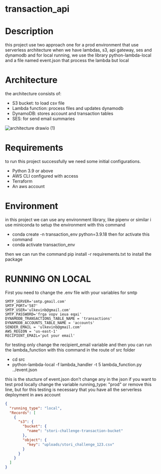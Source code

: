 # transaction_api

# Description
this project use two approach one for a prod environment that use serverless architecture when we have lambdas, s3, api gateway, ses and dynamodb
and for local running, we use the library python-lambda-local and a file named event.json that process the lambda but local

# Architecture
the architecture consists of:
* S3 bucket: to load csv file
* Lambda function: process files and updates dynamodb
* DynamoDB: stores account and transaction tables
* SES: for send email summaries

![architecture drawio (1)](https://github.com/radamanthiss/transaction_api/assets/22681704/271c4b2b-9bba-491a-85b4-c6935795c9a6)


# Requirements
to run this project successfully we need some initial configurations.
- Python 3.9 or above
- AWS CLI configured with access
- Terraform
- An aws account


# Environment
in this project we can use any environment library, like pipenv or similar i use miniconda to setup the environment with this command
- conda create -n transaction_env python=3.9.18
then for activate this command
- conda activate transaction_env

then we can run the command pip install -r requirements.txt to install the package

# RUNNING ON LOCAL
First you need to change the .env file with your variables for smtp 
```
SMTP_SERVER='smtp.gmail.com'
SMTP_PORT='587'
SMTP_USER='ulkevinb@gmail.com'
SMTP_PASSWORD='frga vopv ieua eqai'
DYNAMODB_TRANSACTIONS_TABLE_NAME = 'transactions'
DYNAMODB_ACCOUNTS_TABLE_NAME = 'accounts'
SENDER_EMAIL = 'ulkevinb@gmail.com'
AWS_REGION = 'us-east-1'
RECIPIENT_EMAIL='put your email'
```

for testing only change the recipient_email variable and then you can run the lambda_function with this command in the route of src folder
- cd src
- python-lambda-local -f lambda_handler -t 5 lambda_function.py ../event.json

this is the stucture of event.json don't change any in the json if you want to test prod locally change the variable running_type: "prod" or remove this line, but for this testing is necessary that you have all the serverless deployment in aws account
```json
{
  "running_type": "local",
  "Records": [
    {
      "s3": {
        "bucket": {
          "name": "stori-challenge-transaction-bucket"
        },
        "object": {
          "key": "uploads/stori_challenge_123.csv"
        }
      }
    }
  ]
}
```